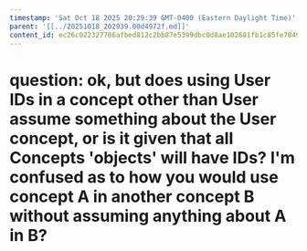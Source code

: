 ```yaml
---
timestamp: 'Sat Oct 18 2025 20:29:39 GMT-0400 (Eastern Daylight Time)'
parent: '[[../20251018_202939.00d4972f.md]]'
content_id: ec26c022327786afbed812c2bb87e5399dbc0d8ae102681fb1c85fe7849846fe
---
```


# question: ok, but does using User IDs in a concept other than User assume something about the User concept, or is it given that all Concepts 'objects' will have IDs? I'm confused as to how you would use concept A in another concept B without assuming anything about A in B?
